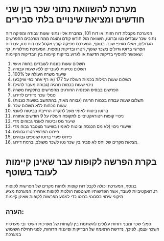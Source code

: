 # מערכת להשוואת נתוני שכר בין שני חודשים ומציאת שינויים בלתי סבירים
המערכת מקבלת דוח חזותי או דוח 101, מחברת אליו נתוני שעות עבודה ומפיקה דוח נתוני שכר עובדים נטו וברוטו, השוואה מול חודש קודם והצגה ממה מורכבים ההפרשים הגדולים, מאלו סעיפי שכר.
בנוסף, המערכת מפיקה קובץ אקסל עם דוח נטו, עם דוח הפרשי ברוטו גדולים בשכר שוטף, רטרו ובדיקות נוספות.
המערכת מודלורית, כך שאפשר להוסיף בדיקות חדשות או לגרוע בדיקות קיימות
בין הבדיקות הקיימות:
1. תשלום שעות כוננות לעובדים בחוזה אישי
2. תשלום נסיעות לעובדים ללא שעות עבודה
3. שיעור משרה העולה על 100%
4. תשלום שעות רגילות בכמות העולה על 177 (או רף אחר כפי שיקבע)
5. ניכוי שעות בכמות חרגיה (גבוהה מעבר לרגיל)
6. הפרשים בבסיס הפנסיה החורגים מהפרשים בחלקיות משרה
7. סמלי שכר נדירים לדירוג
8. תשלום שעות עבודה בכמות חריגה (גבוהה מאוד, בהתחשב בשעות כוננות)
9. שעות נוכחות ללא תשלום שכר
10. ברוטו ביטוח לאומי מעל לתקרה החייבת בביטוח לאומי
11. ניכויי קופות רטוראקטיביים לתקופה העולה על 9 חודשים אחורה
12. שיעור מס וביטוח לאומי גבוהים מדי
13. שיעורי ניכוי (לא מס הכנסה וביטוח לאומי) בשיעור מצטבר גבוה מדי
14. פירוט הפרשי רטרו גבוהים
15. פירוט פערי ברוטו שוטפים גבוהים
16. מציאת מקרים של יחס לא סביר בין שכר נטו לשכר משולב, ברמת דירוג.
# בקרת הפרשה לקופות עבר שאינן קיימות לעובד בשוטף
בנוסף, המערכת יכולה לקבל דוח קופות ולזהות מקרים של הפרשות לקופות רטרואקטיביות לעובד, אשר הפרשותיו השוטפות הולכות לקופות אחרות. המערכת מציע תיקוני עיתוי בסכומי ברוטו כדי למנוע הפרשות לקופות שאינן קיימות

## הערה:
סמלי שכר ומבני דוחות עלולים להשתנות בין לקוחות של מערכות השכר ובי מערכות השכר עצמן. לפיכך, נדרשת התאמה של הבדיקות ופיענוח הדוחות, לפני תחילת השימוש במערכת


